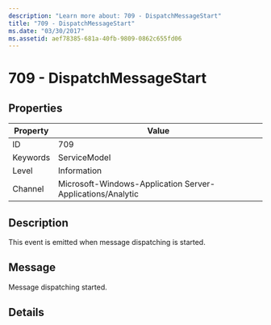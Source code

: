 ```yaml
---
description: "Learn more about: 709 - DispatchMessageStart"
title: "709 - DispatchMessageStart"
ms.date: "03/30/2017"
ms.assetid: aef78385-681a-40fb-9809-0862c655fd06
---
```

# 709 - DispatchMessageStart

## Properties

| Property | Value |
| - | - |
|ID|709|  
|Keywords|ServiceModel|  
|Level|Information|  
|Channel|Microsoft-Windows-Application Server-Applications/Analytic|  
  
## Description  

 This event is emitted when message dispatching is started.  
  
## Message  

 Message dispatching started.  
  
## Details
